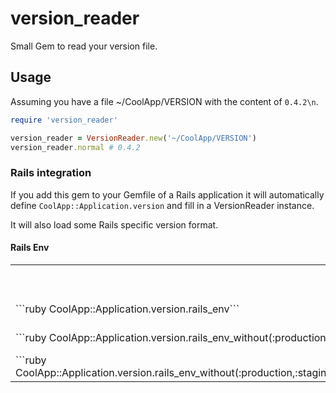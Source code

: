 # version_reader

Small Gem to read your version file.

## Usage

Assuming you have a file ~/CoolApp/VERSION with the content of ```0.4.2\n```.

```ruby
require 'version_reader'

version_reader = VersionReader.new('~/CoolApp/VERSION')
version_reader.normal # 0.4.2
```

### Rails integration

If you add this gem to your Gemfile of a Rails application it will
automatically define ```CoolApp::Application.version``` and fill in a VersionReader instance.

It will also load some Rails specific version format.

#### Rails Env
<table>
  <tr>
    <th></th>
    <th>Test</th>
    <th>Development</th>
    <th>Production</th>
    <th>$OtherEnvironment (e.g. staging)</th>
  </tr>
  <tr>
    <td>
      ```ruby CoolApp::Application.version.rails_env```
    </td>
    <td>0.4.2-test</td>
    <td>0.4.2-development</td>
    <td>0.4.2-production</td>
    <td>0.4.2-staging</td>
  </tr>
  <tr>
    <td>
      ```ruby CoolApp::Application.version.rails_env_without(:production)```
    </td>
    <td>0.4.2-test</td>
    <td>0.4.2-development</td>
    <td>0.4.2</td>
    <td>0.4.2-staging</td>
  </tr>
  <tr>
    <td>
      ```ruby CoolApp::Application.version.rails_env_without(:production,:staging)```
    </td>
    <td>0.4.2-test</td>
    <td>0.4.2-development</td>
    <td>0.4.2</td>
    <td>0.4.2</td>
  </tr>
</table>
